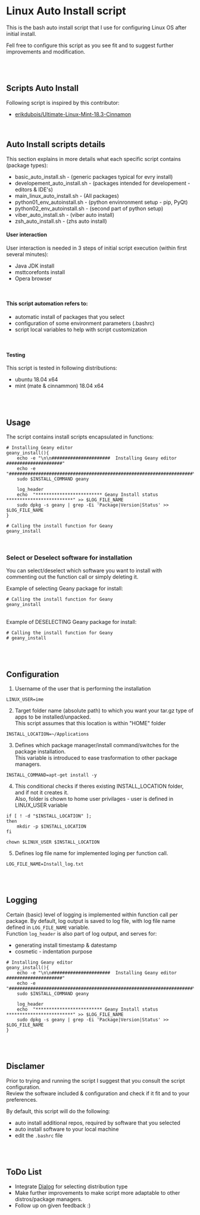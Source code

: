 # Linux Auto Install script


This is the bash auto install script that I use for configuring Linux OS after initial install.

Fell free to configure this script as you see fit and to suggest further improvements and modification.


<br/><br/>

## Scripts Auto Install
Following script is inspired by this contributor:

 - [erikdubois/Ultimate-Linux-Mint-18.3-Cinnamon](https://github.com/erikdubois/Ultimate-Linux-Mint-18.3-Cinnamon)
<br/>

## Auto Install scripts details
 This section explains in more details what each specific script contains (package types):

 - basic_auto_install.sh - (generic packages typical for evry install)
 - developement_auto_install.sh - (packages intended for developement - editors & IDE's)
 - main_linux_auto_install.sh - (All packages)
 - python01_env_autoinstall.sh - (python envinronment setup - pip, PyQt)
 - python02_env_autoinstall.sh - (second part of python setup)
 - viber_auto_install.sh - (viber auto install)
 - zsh_auto_install.sh - (zhs auto install)





#### User interaction
 User interaction is needed in 3 steps of initial script execution (within first several minutes):

 - Java JDK install
 - msttcorefonts install
 - Opera browser

<br/>

#### This script automation refers to:

- automatic install of packages that you select
- configuration of some environment parameters (.bashrc)
- script local variables to help with script customization

<br/>

#### Testing
This script is tested in following distributions:

- ubuntu 18.04 x64
- mint (mate & cinnammon) 18.04 x64




<br/><br/>


## Usage

The script contains install scripts encapsulated in functions:
```
# Installing Geany editor
geany_install(){
	echo -e "\n\n######################  Installing Geany editor #####################"
	echo -e "#####################################################################\n"
	sudo $INSTALL_COMMAND geany

	log_header
	echo  "************************* Geany Install status *************************" >> $LOG_FILE_NAME
	sudo dpkg -s geany | grep -Ei 'Package|Version|Status' >> $LOG_FILE_NAME
}

# Calling the install function for Geany
geany_install

```

<br/>

### Select or Deselect software for installation

You can select/deselect which software you want to install with commenting out the function call or simply deleting it.

Example of selecting Geany package for install:
```
# Calling the install function for Geany
geany_install
```
<br/>
Example of DESELECTING Geany package for install:

```
# Calling the install function for Geany
# geany_install
```




<br/><br/>




## Configuration


1. Username of the user that is performing the installation

```
LINUX_USER=ime
```

2. Target folder name (absolute path) to which you want your tar.gz type of apps to be installed/unpacked.<br/>
This script assumes that this location is within "HOME" folder

```
INSTALL_LOCATION=~/Applications
```

3. Defines which package manager/install command/switches for the package installation.<br/>
This variable is introduced to ease trasformation to other package managers.

```
INSTALL_COMMAND=apt-get install -y
```

4. This conditional checks if theres existing INSTALL_LOCATION folder, and if not it creates it.<br/>
Also, folder is chown to home user privilages - user is defined in LINUX_USER variable

```
if [ ! -d "$INSTALL_LOCATION" ];
then
	mkdir -p $INSTALL_LOCATION
fi

chown $LINUX_USER $INSTALL_LOCATION
```

5. Defines log file name for implemented loging per function call.<br/>

```
LOG_FILE_NAME=Install_log.txt
```



<br/><br/>

## Logging


Certain (basic) level of logging is implemented within function call per package.
By default, log output is saved to log file, with log file name defined in ```LOG_FILE_NAME``` variable.
<br/>
Function ```log_header```  is also part of  log output, and serves for:

- generating install timestamp & datestamp
- cosmetic - indentation purpose


```
# Installing Geany editor
geany_install(){
	echo -e "\n\n######################  Installing Geany editor #####################"
	echo -e "#####################################################################\n"
	sudo $INSTALL_COMMAND geany

	log_header
	echo  "************************* Geany Install status *************************" >> $LOG_FILE_NAME
	sudo dpkg -s geany | grep -Ei 'Package|Version|Status' >> $LOG_FILE_NAME
}

```
<br/><br/>


## Disclamer
Prior to trying and running the script I suggest that you consult the script configuration.<br/>
Review the software included & configuration and check if it fit and to your preferences.

By default, this script will do the following:
- auto install additional repos, required by software that you selected
- auto install software to your local machine
- edit the `.bashrc` file




<br/><br/>
## ToDo List


- Integrate [Dialog](http://linuxcommand.org/lc3_adv_dialog.php) for selecting distribution type
- Make further improvements to make script more adaptable to other distros/package managers.
- Follow up on given feedback :)
